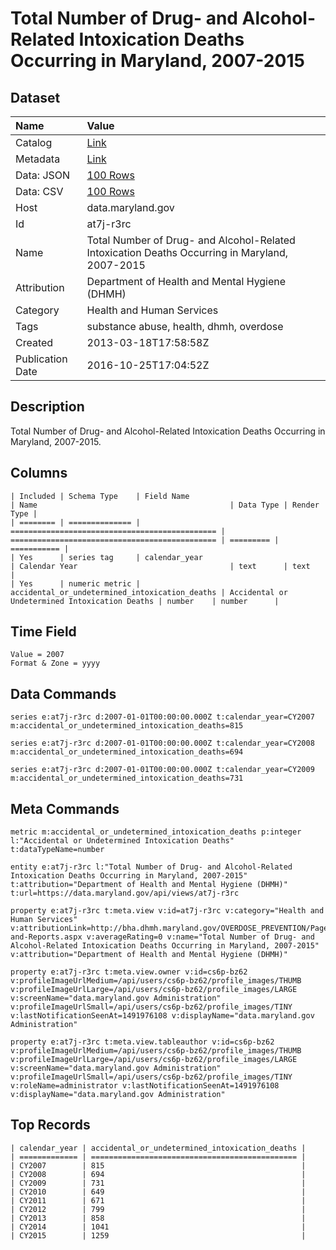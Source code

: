 # Total Number of Drug- and Alcohol-Related Intoxication Deaths Occurring in Maryland, 2007-2015

## Dataset

| Name | Value |
| :--- | :---- |
| Catalog | [Link](https://catalog.data.gov/dataset/overdose-deaths-by-year-2007-to-present-6842a) |
| Metadata | [Link](https://data.maryland.gov/api/views/at7j-r3rc) |
| Data: JSON | [100 Rows](https://data.maryland.gov/api/views/at7j-r3rc/rows.json?max_rows=100) |
| Data: CSV | [100 Rows](https://data.maryland.gov/api/views/at7j-r3rc/rows.csv?max_rows=100) |
| Host | data.maryland.gov |
| Id | at7j-r3rc |
| Name | Total Number of Drug- and Alcohol-Related Intoxication Deaths Occurring in Maryland, 2007-2015 |
| Attribution | Department of Health and Mental Hygiene (DHMH) |
| Category | Health and Human Services |
| Tags | substance abuse, health, dhmh, overdose |
| Created | 2013-03-18T17:58:58Z |
| Publication Date | 2016-10-25T17:04:52Z |

## Description

Total Number of Drug- and Alcohol-Related Intoxication Deaths Occurring in Maryland, 2007-2015.

## Columns

```ls
| Included | Schema Type    | Field Name                                     | Name                                           | Data Type | Render Type |
| ======== | ============== | ============================================== | ============================================== | ========= | =========== |
| Yes      | series tag     | calendar_year                                  | Calendar Year                                  | text      | text        |
| Yes      | numeric metric | accidental_or_undetermined_intoxication_deaths | Accidental or Undetermined Intoxication Deaths | number    | number      |
```

## Time Field

```ls
Value = 2007
Format & Zone = yyyy
```

## Data Commands

```ls
series e:at7j-r3rc d:2007-01-01T00:00:00.000Z t:calendar_year=CY2007 m:accidental_or_undetermined_intoxication_deaths=815

series e:at7j-r3rc d:2007-01-01T00:00:00.000Z t:calendar_year=CY2008 m:accidental_or_undetermined_intoxication_deaths=694

series e:at7j-r3rc d:2007-01-01T00:00:00.000Z t:calendar_year=CY2009 m:accidental_or_undetermined_intoxication_deaths=731
```

## Meta Commands

```ls
metric m:accidental_or_undetermined_intoxication_deaths p:integer l:"Accidental or Undetermined Intoxication Deaths" t:dataTypeName=number

entity e:at7j-r3rc l:"Total Number of Drug- and Alcohol-Related Intoxication Deaths Occurring in Maryland, 2007-2015" t:attribution="Department of Health and Mental Hygiene (DHMH)" t:url=https://data.maryland.gov/api/views/at7j-r3rc

property e:at7j-r3rc t:meta.view v:id=at7j-r3rc v:category="Health and Human Services" v:attributionLink=http://bha.dhmh.maryland.gov/OVERDOSE_PREVENTION/Pages/Data-and-Reports.aspx v:averageRating=0 v:name="Total Number of Drug- and Alcohol-Related Intoxication Deaths Occurring in Maryland, 2007-2015" v:attribution="Department of Health and Mental Hygiene (DHMH)"

property e:at7j-r3rc t:meta.view.owner v:id=cs6p-bz62 v:profileImageUrlMedium=/api/users/cs6p-bz62/profile_images/THUMB v:profileImageUrlLarge=/api/users/cs6p-bz62/profile_images/LARGE v:screenName="data.maryland.gov Administration" v:profileImageUrlSmall=/api/users/cs6p-bz62/profile_images/TINY v:lastNotificationSeenAt=1491976108 v:displayName="data.maryland.gov Administration"

property e:at7j-r3rc t:meta.view.tableauthor v:id=cs6p-bz62 v:profileImageUrlMedium=/api/users/cs6p-bz62/profile_images/THUMB v:profileImageUrlLarge=/api/users/cs6p-bz62/profile_images/LARGE v:screenName="data.maryland.gov Administration" v:profileImageUrlSmall=/api/users/cs6p-bz62/profile_images/TINY v:roleName=administrator v:lastNotificationSeenAt=1491976108 v:displayName="data.maryland.gov Administration"
```

## Top Records

```ls
| calendar_year | accidental_or_undetermined_intoxication_deaths | 
| ============= | ============================================== | 
| CY2007        | 815                                            | 
| CY2008        | 694                                            | 
| CY2009        | 731                                            | 
| CY2010        | 649                                            | 
| CY2011        | 671                                            | 
| CY2012        | 799                                            | 
| CY2013        | 858                                            | 
| CY2014        | 1041                                           | 
| CY2015        | 1259                                           | 
```